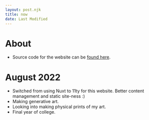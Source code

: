 ```yaml
---
layout: post.njk
title: now
date: Last Modified
---
```

# About 
* Source code for the website can be [found here](https://github.com/k-xvin/portfolio-11ty).

# August 2022
* Switched from using Nuxt to 11ty for this website. Better content management and static site-ness :)
* Making generative art.
* Looking into making physical prints of my art.
* Final year of college.

